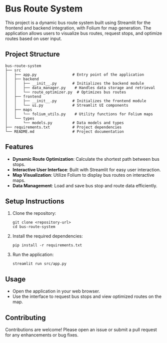# Bus Route System

This project is a dynamic bus route system built using Streamlit for the frontend and backend integration, with Folium for map generation. The application allows users to visualize bus routes, request stops, and optimize routes based on user input.

## Project Structure

```
bus-route-system
├── src
│   ├── app.py                # Entry point of the application
│   ├── backend
│   │   ├── __init__.py       # Initializes the backend module
│   │   ├── data_manager.py    # Handles data storage and retrieval
│   │   └── route_optimizer.py  # Optimizes bus routes
│   ├── frontend
│   │   ├── __init__.py       # Initializes the frontend module
│   │   └── ui.py             # Streamlit UI components
│   ├── maps
│   │   └── folium_utils.py    # Utility functions for Folium maps
│   └── types
│       └── models.py         # Data models and types
├── requirements.txt          # Project dependencies
└── README.md                 # Project documentation
```

## Features

- **Dynamic Route Optimization**: Calculate the shortest path between bus stops.
- **Interactive User Interface**: Built with Streamlit for easy user interaction.
- **Map Visualization**: Utilize Folium to display bus routes on interactive maps.
- **Data Management**: Load and save bus stop and route data efficiently.

## Setup Instructions

1. Clone the repository:
   ```
   git clone <repository-url>
   cd bus-route-system
   ```

2. Install the required dependencies:
   ```
   pip install -r requirements.txt
   ```

3. Run the application:
   ```
   streamlit run src/app.py
   ```

## Usage

- Open the application in your web browser.
- Use the interface to request bus stops and view optimized routes on the map.

## Contributing

Contributions are welcome! Please open an issue or submit a pull request for any enhancements or bug fixes.